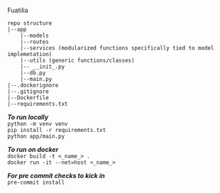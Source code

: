 Fuatilia

```
repo structure
|--app
    |--models
    |--routes
    |--services (modularized functions specifically tied to model implemetation)
    |--utils (generic functions/classes)
    |-- __init_.py
    |--db.py
    |--main.py
|--.dockerignore
|--.gitignore
|--Dockerfile
|--requirements.txt
```

***To run locally*** <br>
`python -m venv venv` <br>
`pip install -r requirements.txt` <br>
`python app/main.py` <br>

***To run on docker*** <br>
`docker build -t <_name_> .` <br>
`docker run -it --net=host <_name_>` <br>


***For pre commit checks to kick in*** <br>
`pre-commit install`
